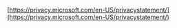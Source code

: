 [https://privacy.microsoft.com/en-US/privacystatement/](https://privacy.microsoft.com/en-US/privacystatement/)